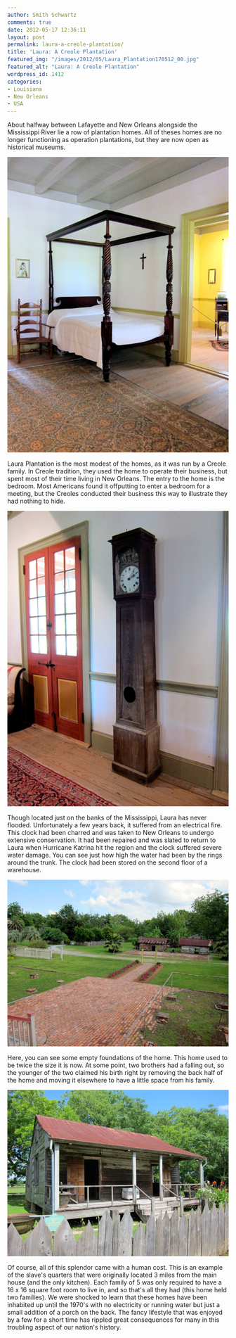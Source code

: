 ```yaml
---
author: Smith Schwartz
comments: true
date: 2012-05-17 12:36:11
layout: post
permalink: laura-a-creole-plantation/
title: 'Laura: A Creole Plantation'
featured_img: "/images/2012/05/Laura_Plantation170512_00.jpg"
featured_alt: "Laura: A Creole Plantation"
wordpress_id: 1412
categories:
- Louisiana
- New Orleans
- USA
---
```


About halfway between Lafayette and New Orleans alongside the Mississippi River lie a row of plantation homes. All of theses homes are no longer functioning as operation plantations, but they are now open as historical museums.

![](/images/2012/05/Laura_Plantation170512_03.jpg)

Laura Plantation is the most modest of the homes, as it was run by a Creole family. In Creole tradition, they used the home to operate their business, but spent most of their time living in New Orleans. The entry to the home is the bedroom. Most Americans found it offputting to enter a bedroom for a meeting, but the Creoles conducted their business this way to illustrate they had nothing to hide.

![](/images/2012/05/Laura_Plantation170512_02.jpg)

Though located just on the banks of the Mississippi, Laura has never flooded. Unfortunately a few years back, it suffered from an electrical fire. This clock had been charred and was taken to New Orleans to undergo extensive conservation. It had been repaired and was slated to return to Laura when Hurricane Katrina hit the region and the clock suffered severe water damage. You can see just how high the water had been by the rings around the trunk. The clock had been stored on the second floor of a warehouse. 

![](/images/2012/05/Laura_Plantation170512_04.jpg)

Here, you can see some empty foundations of the home. This home used to be twice the size it is now. At some point, two brothers had a falling out, so the younger of the two claimed his birth right by removing the back half of the home and moving it elsewhere to have a little space from his family.

![](/images/2012/05/Laura_Plantation170512_05.jpg)

Of course, all of this splendor came with a human cost. This is an example of the slave's quarters that were originally located 3 miles from the main house (and the only kitchen). Each family of 5 was only required to have a 16 x 16 square foot room to live in, and so that's all they had (this home held two families). We were shocked to learn that these homes have been inhabited up until the 1970's with no electricity or running water but just a small addition of a porch on the back. The fancy lifestyle that was enjoyed by a few for a short time has rippled great consequences for many in this troubling aspect of our nation's history.
